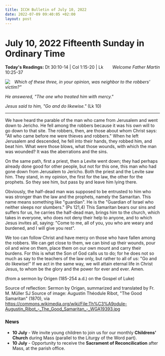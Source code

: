 ```yaml
---
title: ICCH Bulletin of July 10, 2022
date: 2022-07-09 09:40:05 +02:00
layout: post
---
```


# July 10, 2022 Fifteenth Sunday in Ordinary Time
<span style="float: right"><em>Welcome Father Martin</em></span>
**Today's Readings:** Dt 30:10-14 | Col 1:15-20 | Lk 10:25-37


<img style="float: left; margin-right: 1em;" src="https://upload.wikimedia.org/wikipedia/commons/thumb/6/66/Th%C3%A9odule-Augustin_Ribot_-_The_Good_Samaritan_-_WGA19393.jpg/800px-Th%C3%A9odule-Augustin_Ribot_-_The_Good_Samaritan_-_WGA19393.jpg?20110625083420">

*Which of these three, in your opinion, was neighbor to the robbers' victim?"* 

*He answered, "The one who treated him with mercy."*

*Jesus said to him, "Go and do likewise."* (Lk 10)

---

We have heard the parable of the man who came from Jerusalem and went down to Jericho. He fell among the robbers because it was his own will to go down to that site. The robbers, then, are those about whom Christ says: "All who came before me were thieves and robbers." When he left Jerusalem and descended, he fell into their hands, they robbed him, and beat him. What were those blows, what those wounds, with which the man was wounded? It was the aberrations and the sins.

On the same path, first a priest, then a Levite went down; they had perhaps already done good for other people, but not for this one, this man who had gone down from Jerusalem to Jericho. Both the priest and the Levite saw him. They stand, in my opinion, the first for the law, the other for the prophets. So they see him, but pass by and leave him lying there.

Obviously, the half-dead man was supposed to be entrusted to him who was stronger than the law and the prophets, namely the Samaritan. This name means something like "guardian". He is the "Guardian of Israel who neither sleeps nor slumbers." (Ps 121,4) This Samaritan bears our sins and suffers for us, he carries the half-dead man, brings him to the church, which takes in everyone, who does not deny their help to anyone, and to which Jesus invites all, saying: "Come to me, all of you, you who are weary and burdened, and I will give you rest".

We too can follow Christ and have mercy on those who have fallen among the robbers. We can get close to them, we can bind up their wounds, pour oil and wine on them, place them on our own mount and carry their burdens. For this is what the Son of God calls us to do; for he does not so much as say to the teachers of the law only, but rather to all of us: "Go and do likewise!" If we act in the same way, we will attain eternal life in Christ Jesus, to whom be the glory and the power for ever and ever. Amen.

(from a sermon by Origen (185-254 a.d.) on the Gospel of Luke)

Source of reflection: Sermon by Origan, summarized and translated by Fr. M. Müller SJ
Source of image: Augustin Théodule Ribot, "The Good Samaritan" (1870), via https://commons.wikimedia.org/wiki/File:Th%C3%A9odule-Augustin_Ribot_-_The_Good_Samaritan_-_WGA19393.jpg

### News 

* **10 July** - We invite young children to join us for our monthly **Childrens' Church** during Mass (parallel to the Liturgy of the Word part).
* **10 July** - Opportunity to receive the **Sacrament of Reconcilication** after Mass, at the parish office.
